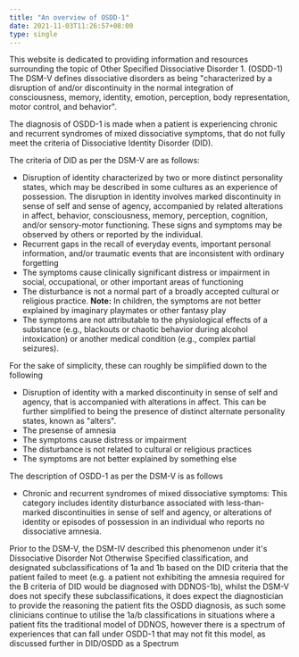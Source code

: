 ```yaml
---
title: "An overview of OSDD-1"
date: 2021-11-03T11:26:57+08:00
type: single
---
```


This website is dedicated to providing information and resources surrounding the topic of Other Specified Dissociative Disorder 1. (OSDD-1)
The DSM-V defines dissociative disorders as being "characterized by a disruption of and/or discontinuity in the normal integration of consciousness, memory, identity, emotion, perception, body representation, motor control, and behavior".

The diagnosis of OSDD-1 is made when a patient is experiencing chronic and recurrent syndromes of mixed dissociative symptoms, that do not fully meet the criteria of Dissociative Identity Disorder (DID).

The criteria of DID as per the DSM-V are as follows:
- Disruption of identity characterized by two or more distinct personality states, which may be described in some cultures as an experience of possession. The disruption in identity involves marked discontinuity in sense of self and sense of agency, accompanied by related alterations in affect, behavior, consciousness, memory, perception, cognition, and/or sensory-motor functioning. These signs and symptoms may be observed by others or reported by the individual.
- Recurrent gaps in the recall of everyday events, important personal information, and/or traumatic events that are inconsistent with ordinary forgetting
- The symptoms cause clinically significant distress or impairment in social, occupational, or other important areas of functioning
- The disturbance is not a normal part of a broadly accepted cultural or religious practice.
**Note:** In children, the symptoms are not better explained by imaginary playmates or other fantasy play
- The symptoms are not attributable to the physiological effects of a substance (e.g., blackouts or chaotic behavior during alcohol intoxication) or another medical condition (e.g., complex partial seizures).

For the sake of simplicity, these can roughly be simplified down to the following

- Disruption of identity with a marked discontinuity in sense of self and agency, that is accompanied with alterations in affect.
This can be further simplified to being the presence of distinct alternate personality states, known as "alters".
- The presense of amnesia
- The symptoms cause distress or impairment
- The disturbance is not related to cultural or religious practices
- The symptoms are not better explained by something else

The description of OSDD-1 as per the DSM-V is as follows
- Chronic and recurrent syndromes of mixed dissociative symptoms: This category includes identity disturbance associated with less-than-marked discontinuities in sense of self and agency, or alterations of identity or episodes of possession in an individual who reports no dissociative amnesia.

Prior to the DSM-V, the DSM-IV described this phenomenon under it's Dissociative Disorder Not Otherwise Specified classification, and designated subclassifications of 1a and 1b based on the DID criteria that the patient failed to meet (e.g. a patient not exhibiting the amnesia required for the B criteria of DID would be diagnosed with DDNOS-1b), whilst the DSM-V does not specify these subclassifications, it does expect the diagnostician to provide the reasoning the patient fits the OSDD diagnosis, as such some clinicians continue to utilise the 1a/b classifications in situations where a patient fits the traditional model of DDNOS, however there is a spectrum of experiences that can fall under OSDD-1 that may not fit this model, as discussed further in DID/OSDD as a Spectrum